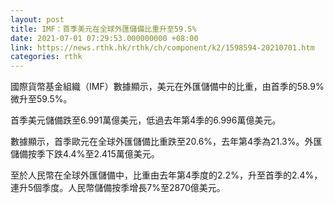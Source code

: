 ```yaml
---
layout: post
title: IMF：首季美元在全球外匯儲備比重升至59.5%
date: 2021-07-01 07:29:53.000000000 +08:00
link: https://news.rthk.hk/rthk/ch/component/k2/1598594-20210701.htm
categories: rthk
---
```


國際貨幣基金組織（IMF）數據顯示，美元在外匯儲備中的比重，由首季的58.9%微升至59.5%。

首季美元儲備跌至6.991萬億美元，低過去年第4季的6.996萬億美元。

數據顯示，首季歐元在全球外匯儲備比重跌至20.6%，去年第4季為21.3%。外匯儲備按季下跌4.4%至2.415萬億美元。

至於人民幣在全球外匯儲備中，比重由去年第4季度的2.2%，升至首季的2.4%，連升5個季度。人民幣儲備按季增長7%至2870億美元。

